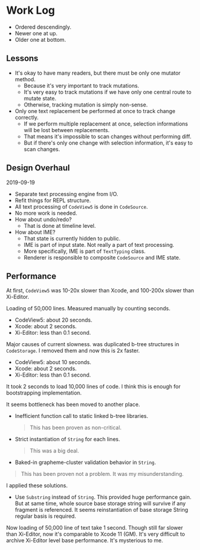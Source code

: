 Work Log
===========
- Ordered descendingly.
- Newer one at up.
- Older one at bottom.




Lessons
------------
- It's okay to have many readers, but there must be only one mutator method.
    - Because it's very important to track mutations.
    - It's very easy to track mutations if we have only one central route to mutate state.
    - Otherwise, tracking mutation is simply non-sense.
- Only one text replacement be performed at once to track change correctly.
    - If we perform multiple replacement at once, selection informations will be lost between replacements.
    - That means it's impossible to scan changes without performing diff.
    - But if there's only one change with selection information, it's easy to scan changes.




Design Overhaul
---------------------
2019-09-19
- Separate text processing engine from I/O.
- Refit things for REPL structure.
- All text processing of `CodeView5` is done in `CodeSource`.
- No more work is needed.
- How about undo/redo?
    - That is done at timeline level.
- How about IME?
    - That state is currently hidden to public.
    - IME is part of input state. Not really a part of text processing.
    - More specifically, IME is part of `TextTyping` class.
    - Renderer is responsible to composite `CodeSource` and IME state.
    
    


Performance
----------------
At first, `CodeView5` was 10-20x slower than Xcode, 
and 100-200x slower than Xi-Editor. 

Loading of 50,000 lines. Measured manually by counting seconds.
- CodeView5: about 20 seconds.
- Xcode: about 2 seconds.
- Xi-Editor: less than 0.1 second.

Major causes of current slowness. was duplicated b-tree structures
in `CodeStorage`. I removed them and now this is 2x faster.

- CodeView5: about 10 seconds.
- Xcode: about 2 seconds.
- Xi-Editor: less than 0.1 second.

It took 2 seconds to load 10,000 lines of code.
I think this is enough for bootstrapping implementation.

It seems bottleneck has been moved to another place.
- Inefficient function call to static linked b-tree libraries.
  
  > This has been proven as non-critical.
  
- Strict instantiation of `String` for each lines.

  > This was a big deal. 

- Baked-in grapheme-cluster validation behavior in `String`.

> This has been proven not a problem. It was my misunderstanding.


I applied these solutions.

- Use `Substring` instead of `String`. This provided huge performance gain.
  But at same time, whole source base storage string will survive if any fragment is referenced.
  It seems reinstantiation of base storage String regular basis is required.

Now loading of 50,000 line of text take 1 second.
Though still far slower than Xi-Editor, now it's comparable to Xcode 11 (GM). 
It's very difficult to archive Xi-Editor level base performance. It's mysterious to me.
